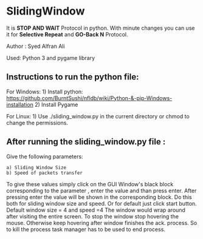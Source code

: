 # SlidingWindow
It is __STOP AND WAIT__ Protocol in python. With minute changes you can use it for __Selective Repeat__ and __GO-Back N__ Protocol.


Author : Syed Alfran Ali

Used: Python 3 and pygame library

## Instructions to run the python file:
For Windows:
	1) Install python:
		https://github.com/BurntSushi/nfldb/wiki/Python-&-pip-Windows-installation
	2) Install Pygame
		
For Linux:
	1) Use ./sliding_window.py in the current directory or chmod to change the permissions.
	
## After running the sliding_window.py file :
Give the following parameters:
````
a) Sliding Window Size
b) Speed of packets transfer
````

To give these values simply click on the GUI Window's black block corresponding to the parameter , enter the value and than press enter.
After pressing enter the value will be shown in the corresponding block. Do this both for sliding window size and speed.
Or for default just click start button. Default window size = 4 and speed =4
The window would wrap around after visiting the entire screen.
To stop the window stop hovering the mouse.
Otherwise keep hovering after window finishes the ack. process. 
So to kill the process task manager has to be used to end process.
